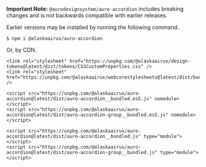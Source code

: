 **Important Note:** `@aurodesignsystem/auro-accordion` includes breaking changes and is not backwards compatible with earlier releases.

Earlier versions may be installed by running the following command.

```
$ npm i @alaskaairux/auro-accordion
```

Or, by CDN.

```
<link rel="stylesheet" href="https://unpkg.com/@alaskaairux/design-tokens@latest/dist/tokens/CSSCustomProperties.css" />
<link rel="stylesheet" href="https://unpkg.com/@alaskaairux/webcorestylesheets@latest/dist/bundled/essentials.css" />

<script src="https://unpkg.com/@alaskaairux/auro-accordion@latest/dist/auro-accordion__bundled.es5.js" nomodule></script>
<script src="https://unpkg.com/@alaskaairux/auro-accordion@latest/dist/auro-accordion-group__bundled.es5.js" nomodule></script>

<script src="https://unpkg.com/@alaskaairux/auro-accordion@latest/dist/auro-accordion__bundled.js" type="module"></script>
<script src="https://unpkg.com/@alaskaairux/auro-accordion@latest/dist/auro-accordion-group__bundled.js" type="module"></script>
```

